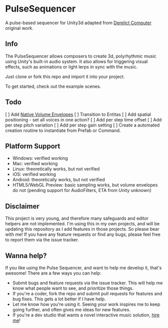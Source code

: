# PulseSequencer

A pulse-based sequencer for Unity3d adapted from [Derelict Computer](http://derelict.computer) original work.

## Info

The PulseSequencer allows composers to create 3d, polyrhythmic music using Unity's built-in audio system. It also allows for triggering visual effects, such as animations or light lerps in sync with the music.

Just clone or fork this repo and import it into your project.

To get started, check out the example scenes.

## Todo

[ ] Add [Native Volume Envelopes](https://github.com/derelictcomputer/UnityVolumeEnvelopeNative)
[ ] Transition to Entitas
[ ] Add spatial positioning - set all voices in one action?
[ ] Add per step time offset
[ ] Add per step pitch variation
[ ] Add per step gain setting
[ ] Create a automated creation routine to instantiate from Prefab or Command.

## Platform Support
- Windows: verified working
- Mac: verified working
- Linux: theoretically works, but not verified
- iOS: verified working
- Android: theoretically works, but not verified
- HTML5/WebGL Preview: basic sampling works, but volume envelopes do not (pending support for AudioFilters, ETA from Unity unknown)

## Disclaimer

This project is very young, and therefore many safeguards and editor helpers are not implemented. I'm using this in my own projects, and will be updating this repository as I add features in those projects. So please bear with me! If you have any feature requests or find any bugs, please feel free to report them via the issue tracker.

## Wanna help?

If you like using the Pulse Sequencer, and want to help me develop it, that's awesome! There are a few ways you can help:
- Submit bugs and feature requests via the issue tracker. This will help me know what people want to see, and prioritize those things.
- If you're a coder, fork the repo and submit pull requests for features and bug fixes. This gets a lot better if I have help.
- Let me know how you're using it. Seeing your work inspires me to keep going further, and often gives me ideas for new features.
- If you're a dev studio that wants a novel interactive music solution, [hire me](http://derelict.computer/consulting.html)!
